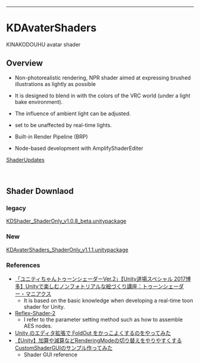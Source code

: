 ---------------
# KDAvaterShaders
KINAKODOUHU avatar shader
 ## Overview

- Non-photorealistic rendering, NPR shader aimed at expressing brushed illustrations as lightly as possible
- It is designed to blend in with the colors of the VRC world (under a light bake environment).
- The influence of ambient light can be adjusted.
- set to be unaffected by real-time lights.

- Built-in Render Pipeline (BRP)
- Node-based development with AmplifyShaderEditer

[ShaderUpdates](https://plucky-danger-07a.notion.site/Shader-Updates-d270ddd48582408791ac30c490c8e845)

　 
## Shader Downlaod
### legacy
[KDShader_ShaderOnly_v1.0.8_beta.unitypackage](https://github.com/oki75/KDAvaterShaders/raw/b61c266afe94eaeb5b1dbd7c3804c133da1152a1/KDShader_ShaderOnly_v1.0.8_beta.unitypackage)
### New
[KDAvaterShaders_ShaderOnly_v1.1.1.unitypackage](https://github.com/oki75/KDAvaterShaders/raw/main/KDAvaterShaders_ShaderOnly_v1.1.1.unitypackage)

### References
- [「ユニティちゃんトゥーンシェーダーVer.2」【Unity道場スペシャル 2017博多】Unityで楽しむノンフォトリアルな絵づくり講座：トゥーンシェーダー・マニアクス](https://www.slideshare.net/UnityTechnologiesJapan/unity2017)
   - It is based on the basic knowledge when developing a real-time toon shader for Unity. 
- [Reflex-Shader-2](https://github.com/reflex1124/Reflex-Shader-2)
   - I refer to the parameter setting method such as how to assemble AES nodes.
- [Unity のエディタ拡張で FoldOut をかっこよくするのをやってみた](https://tips.hecomi.com/entry/2016/10/15/004144)
- [【Unity】加算や減算などRenderingModeの切り替えをやりやすくするCustomShaderGUIのサンプル作ってみた](https://redglasses67.jimdofree.com/2017-08-01-unity-customshaderguisample/)  
   - Shader GUI reference
